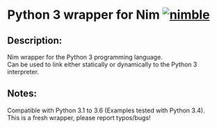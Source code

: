 # Python 3 wrapper for Nim [![nimble](https://raw.githubusercontent.com/yglukhov/nimble-tag/master/nimble.png)](https://github.com/yglukhov/nimble-tag)

## Description:
Nim wrapper for the Python 3 programming language.<br>
Can be used to link either statically or dynamically to the Python 3 interpreter.

## Notes:
Compatible with Python 3.1 to 3.6 (Examples tested with Python 3.4).<br>
This is a fresh wrapper, please report typos/bugs!
